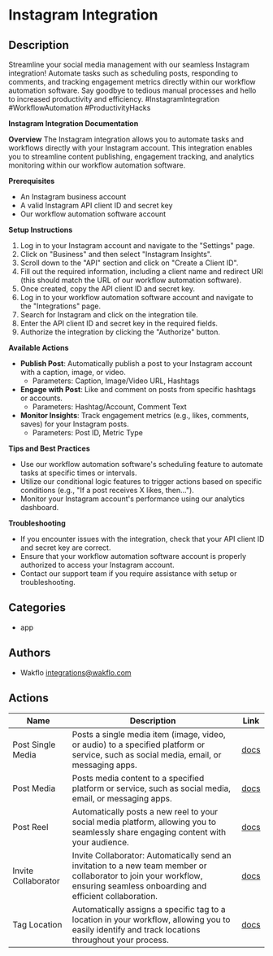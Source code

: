 # Instagram Integration

## Description

Streamline your social media management with our seamless Instagram integration! Automate tasks such as scheduling posts, responding to comments, and tracking engagement metrics directly within our workflow automation software. Say goodbye to tedious manual processes and hello to increased productivity and efficiency. #InstagramIntegration #WorkflowAutomation #ProductivityHacks

**Instagram Integration Documentation**

**Overview**
The Instagram integration allows you to automate tasks and workflows directly with your Instagram account. This integration enables you to streamline content publishing, engagement tracking, and analytics monitoring within our workflow automation software.

**Prerequisites**

* An Instagram business account
* A valid Instagram API client ID and secret key
* Our workflow automation software account

**Setup Instructions**

1. Log in to your Instagram account and navigate to the "Settings" page.
2. Click on "Business" and then select "Instagram Insights".
3. Scroll down to the "API" section and click on "Create a Client ID".
4. Fill out the required information, including a client name and redirect URI (this should match the URL of our workflow automation software).
5. Once created, copy the API client ID and secret key.
6. Log in to your workflow automation software account and navigate to the "Integrations" page.
7. Search for Instagram and click on the integration tile.
8. Enter the API client ID and secret key in the required fields.
9. Authorize the integration by clicking the "Authorize" button.

**Available Actions**

* **Publish Post**: Automatically publish a post to your Instagram account with a caption, image, or video.
	+ Parameters: Caption, Image/Video URL, Hashtags
* **Engage with Post**: Like and comment on posts from specific hashtags or accounts.
	+ Parameters: Hashtag/Account, Comment Text
* **Monitor Insights**: Track engagement metrics (e.g., likes, comments, saves) for your Instagram posts.
	+ Parameters: Post ID, Metric Type

**Tips and Best Practices**

* Use our workflow automation software's scheduling feature to automate tasks at specific times or intervals.
* Utilize our conditional logic features to trigger actions based on specific conditions (e.g., "If a post receives X likes, then...").
* Monitor your Instagram account's performance using our analytics dashboard.

**Troubleshooting**

* If you encounter issues with the integration, check that your API client ID and secret key are correct.
* Ensure that your workflow automation software account is properly authorized to access your Instagram account.
* Contact our support team if you require assistance with setup or troubleshooting.

## Categories

- app


## Authors

- Wakflo <integrations@wakflo.com>


## Actions

| Name                | Description                                                                                                                                                                 | Link                                   |
|---------------------|-----------------------------------------------------------------------------------------------------------------------------------------------------------------------------|----------------------------------------|
| Post Single Media   | Posts a single media item (image, video, or audio) to a specified platform or service, such as social media, email, or messaging apps.                                      | [docs](actions/post_single_media.md)   |## Actions
| Post Media          | Posts media content to a specified platform or service, such as social media, email, or messaging apps.                                                                     | [docs](actions/post_media.md)          |
| Post Reel           | Automatically posts a new reel to your social media platform, allowing you to seamlessly share engaging content with your audience.                                         | [docs](actions/post_reel.md)           |
| Invite Collaborator | Invite Collaborator: Automatically send an invitation to a new team member or collaborator to join your workflow, ensuring seamless onboarding and efficient collaboration. | [docs](actions/invite_collaborator.md) |
| Tag Location        | Automatically assigns a specific tag to a location in your workflow, allowing you to easily identify and track locations throughout your process.                           | [docs](actions/tag_location.md)        |
